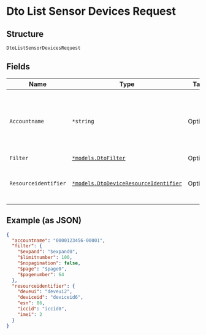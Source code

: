 
# Dto List Sensor Devices Request

## Structure

`DtoListSensorDevicesRequest`

## Fields

| Name | Type | Tags | Description |
|  --- | --- | --- | --- |
| `Accountname` | `*string` | Optional | The numeric account name, which must include leading zeros |
| `Filter` | [`*models.DtoFilter`](../../doc/models/dto-filter.md) | Optional | - |
| `Resourceidentifier` | [`*models.DtoDeviceResourceIdentifier`](../../doc/models/dto-device-resource-identifier.md) | Optional | Device identifiers, one or more are required |

## Example (as JSON)

```json
{
  "accountname": "0000123456-00001",
  "filter": {
    "$expand": "$expand0",
    "$limitnumber": 100,
    "$nopagination": false,
    "$page": "$page0",
    "$pagenumber": 64
  },
  "resourceidentifier": {
    "deveui": "deveui2",
    "deviceid": "deviceid6",
    "esn": 86,
    "iccid": "iccid0",
    "imei": 2
  }
}
```

